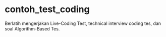 # contoh_test_coding
Berlatih mengerjakan Live-Coding Test, technical interview coding tes, dan soal Algorithm-Based Tes.
